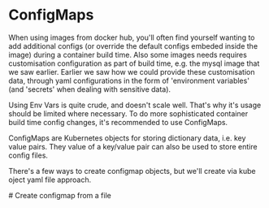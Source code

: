 # ConfigMaps

When using images from docker hub, you'll often find yourself wanting to add additional configs (or override the default configs embeded inside the image) during a container build time. Also some images needs requires customisation configuration as part of build time, e.g. the mysql image that we saw earlier. Earlier we saw how we could provide these customisation data, through yaml configurations in the form of 'environment variables' (and 'secrets' when dealing with sensitive data).


Using Env Vars is quite crude, and doesn't scale well. That's why it's usage should be limited where necessary. To do more sophisticated container build time config changes, it's recommended to use ConfigMaps. 


ConfigMaps are Kubernetes objects for storing dictionary data, i.e. key value pairs. They value of a key/value pair can also be used to store entire config files.






There's a few ways to create configmap objects, but we'll create via kube oject yaml file approach.

# Create configmap from a file









